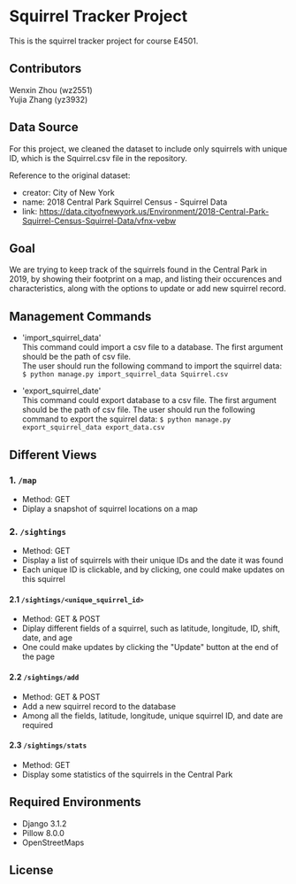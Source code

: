 # Squirrel Tracker Project 
This is the squirrel tracker project for course E4501. 

## Contributors 
Wenxin Zhou (wz2551)    
Yujia Zhang (yz3932) 

## Data Source 

For this project, we cleaned the dataset to include only squirrels with unique ID, which is the Squirrel.csv file in the repository.

Reference to the original dataset:
* creator: City of New York      
* name: 2018 Central Park Squirrel Census - Squirrel Data     
* link: https://data.cityofnewyork.us/Environment/2018-Central-Park-Squirrel-Census-Squirrel-Data/vfnx-vebw     

## Goal 
We are trying to keep track of the squirrels found in the Central Park in 2019, by showing their footprint on a map, and listing their occurences and characteristics, along with the options to update or add new squirrel record. 

## Management Commands 
* 'import_squirrel_data'     
  This command could import a csv file to a database. The first argument should be the path of csv file.     
  The user should run the following command to import the squirrel data: 
  ```$ python manage.py import_squirrel_data Squirrel.csv``` 
  
* 'export_squirrel_date'      
  This command could export database to a csv file. The first argument should be the path of csv file. 
  The user should run the following command to export the squirrel data: 
  ```$ python manage.py export_squirrel_data export_data.csv```

## Different Views  
### 1. ```/map```
* Method: GET 
* Diplay a snapshot of squirrel locations on a map 

### 2. ```/sightings``` 
* Method: GET 
* Display a list of squirrels with their unique IDs and the date it was found 
* Each unique ID is clickable, and by clicking, one could make updates on this squirrel 

#### 2.1 ```/sightings/<unique_squirrel_id>``` 
* Method: GET & POST 
* Diplay different fields of a squirrel, such as latitude, longitude, ID, shift, date, and age 
* One could make updates by clicking the "Update" button at the end of the page 

#### 2.2 ```/sightings/add``` 
* Method: GET & POST 
* Add a new squirrel record to the database 
* Among all the fields, latitude, longitude, unique squirrel ID, and date are required 

#### 2.3 ```/sightings/stats``` 
* Method: GET 
* Display some statistics of the squirrels in the Central Park 

## Required Environments 
* Django 3.1.2
* Pillow 8.0.0 
* OpenStreetMaps 

## License 
